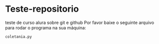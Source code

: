 # Teste-repositorio
teste de curso alura sobre git e github
Por favor baixe o seguinte arquivo para rodar o programa na sua máquina:
```
coletania.py
```
